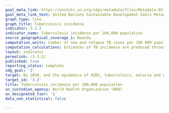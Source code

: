 ```yaml
---
goal_meta_link: https://unstats.un.org/sdgs/metadata/files/Metadata-03-03-02.pdf
goal_meta_link_text: United Nations Sustainable Development Goals Metadata (PDF 61 KB)
graph_type: line
graph_title: Tuberculosis incidence
indicator: 3.3.2
indicator_name: Tuberculosis incidence per 100,000 population
source_geographical_coverage_1: Rwanda
computation_units: number of new and relapse TB cases per 100 000 population.
computation_calculations: Estimates of TB incidence are produced through a consultative and analytical process led by WHO and are published annually. These estimates are based on annual case notifications, assessments of the quality and coverage of TB notification data, national surveys of the prevalence of TB disease and information from death (vital) registration systems.
layout: indicator
permalink: /3-3-2/
published: true
reporting_status: complete
sdg_goal: '3'
target: By 2030, end the epidemics of AIDS, tuberculosis, malaria and neglected tropical diseases and combat hepatitis, water-borne diseases and other communicable diseases
target_id: '3.3'
title: Tuberculosis incidence per 100,000 population
un_custodian_agency: World Health Organization (WHO)
un_designated_tier: '1'
data_non_statistical: false

---
```

